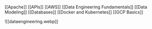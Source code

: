 [[Apache]]
[[APIs]]
[[AWS]]
[[Data Engineering Fundamentals]]
[[Data Modeling]]
[[Databases]]
[[Docker and Kubernetes]]
[[GCP Basics]]


![[dataengineering.webp]]

